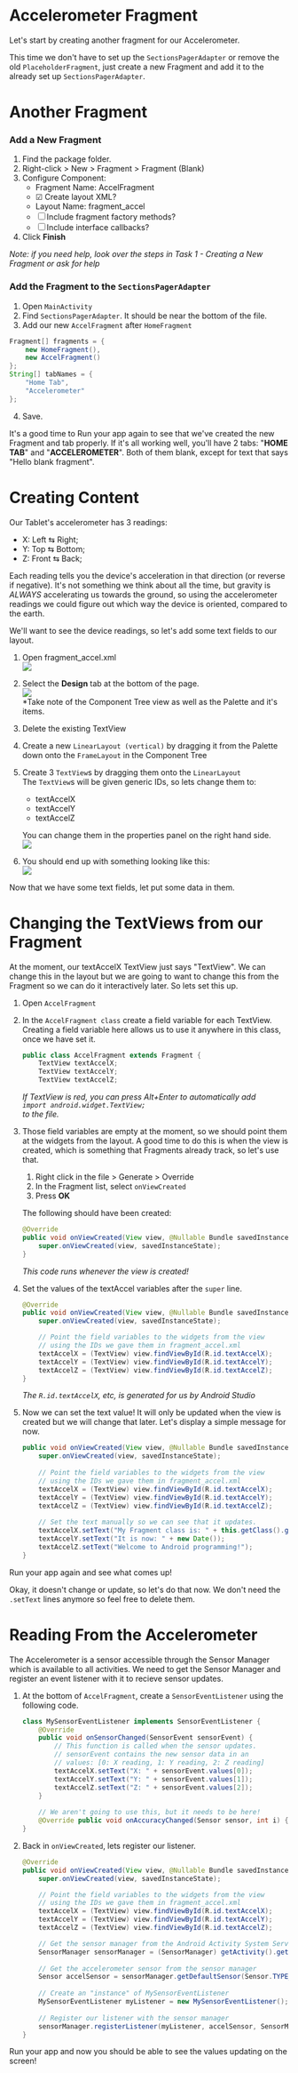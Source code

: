 Accelerometer Fragment
======================

Let's start by creating another fragment for our Accelerometer.

This time we don't have to set up the `SectionsPagerAdapter` or remove the old `PlaceholderFragment`, just create a new Fragment and add it to the already set up `SectionsPagerAdapter`.

# Another Fragment

### Add a New Fragment

1. Find the package folder.
2. Right-click > New > Fragment > Fragment (Blank)
3. Configure Component:
    - Fragment Name: AccelFragment
    - &#9745; Create layout XML?
    - Layout Name: fragment_accel
    - &#9744; Include fragment factory methods?
    - &#9744; Include interface callbacks?
4. Click **Finish**

*Note: if you need help, look over the steps in Task 1 - Creating a New Fragment or ask for help*

### Add the Fragment to the `SectionsPagerAdapter`

1. Open `MainActivity`
2. Find `SectionsPagerAdapter`. It should be near the bottom of the file.
3. Add our new `AccelFragment` after `HomeFragment`

```java
Fragment[] fragments = { 
    new HomeFragment(),
    new AccelFragment() 
};
String[] tabNames = {
    "Home Tab",
    "Accelerometer"
};
```

4. Save.

It's a good time to Run your app again to see that we've created the new Fragment and tab properly. If it's all working well, you'll have 2 tabs: "**HOME TAB**" and "**ACCELEROMETER**". Both of them blank, except for text that says "Hello blank fragment".

# Creating Content

Our Tablet's accelerometer has 3 readings:

- X: Left &lrarr; Right;
- Y: Top &lrarr; Bottom;
- Z: Front &lrarr; Back;

Each reading tells you the device's acceleration in that direction (or reverse if negative). It's not something we think about all the time, but gravity is *ALWAYS* accelerating us towards the ground, so using the accelerometer readings we could figure out which way the device is oriented, compared to the earth.

We'll want to see the device readings, so let's add some text fields to our layout.

1) Open fragment_accel.xml  
[![](images/layout_fragment_accel.png)](images/layout_fragment_accel.png)
2) Select the **Design** tab at the bottom of the page.  
[![](images/fragment_accel_design.png)](images/fragment_accel_design.png)  
*Take note of the Component Tree view as well as the Palette and it's items.
3) Delete the existing TextView
4) Create a new `LinearLayout (vertical)` by dragging it from the Palette down onto the `FrameLayout` in the Component Tree
5) Create 3 `TextView`s by dragging them onto the `LinearLayout`  
   The `TextView`s will be given generic IDs, so lets change them to:
   - textAccelX
   - textAccelY
   - textAccelZ

   You can change them in the properties panel on the right hand side.  
   [![](images/textAccelX_properties_panel.png)](images/textAccelX_properties_panel.png)
6) You should end up with something looking like this:  
   [![](images/accel_layout_after.png)](images/accel_layout_after.png)


Now that we have some text fields, let put some data in them.

# Changing the TextViews from our Fragment

At the moment, our textAccelX TextView just says "TextView". We can change this in the layout but we are going to want to change this from the Fragment so we can do it interactively later. So lets set this up.

1) Open `AccelFragment`
2) In the `AccelFragment class` create a field variable for each TextView. Creating a field variable here allows us to use it anywhere in this class, once we have set it.  
   ```java
   public class AccelFragment extends Fragment {
       TextView textAccelX;
       TextView textAccelY;
       TextView textAccelZ;
   ```  
   *If TextView is red, you can press Alt+Enter to automatically add  
   `import android.widget.TextView;`  
   to the file.*

3) Those field variables are empty at the moment, so we should point them at the widgets from the layout. A good time to do this is when the view is created, which is something that Fragments already track, so let's use that. 
   1. Right click in the file > Generate > Override
   2. In the Fragment list, select `onViewCreated`
   3. Press **OK**

   The following should have been created:
   
   ```java
   @Override
   public void onViewCreated(View view, @Nullable Bundle savedInstanceState) {
       super.onViewCreated(view, savedInstanceState);
   }
   ```
   *This code runs whenever the view is created!*

4) Set the values of the textAccel variables after the `super` line.

   ```java
   @Override
   public void onViewCreated(View view, @Nullable Bundle savedInstanceState) {
       super.onViewCreated(view, savedInstanceState);

       // Point the field variables to the widgets from the view
       // using the IDs we gave them in fragment_accel.xml
       textAccelX = (TextView) view.findViewById(R.id.textAccelX);
       textAccelY = (TextView) view.findViewById(R.id.textAccelY);
       textAccelZ = (TextView) view.findViewById(R.id.textAccelZ);
   }
   ```

   *The `R.id.textAccelX`, etc, is generated for us by Android Studio*

5) Now we can set the text value! It will only be updated when the view is created but we will change that later. Let's display a simple message for now.

   ```java
   public void onViewCreated(View view, @Nullable Bundle savedInstanceState) {
       super.onViewCreated(view, savedInstanceState);
       
       // Point the field variables to the widgets from the view
       // using the IDs we gave them in fragment_accel.xml
       textAccelX = (TextView) view.findViewById(R.id.textAccelX);
       textAccelY = (TextView) view.findViewById(R.id.textAccelY);
       textAccelZ = (TextView) view.findViewById(R.id.textAccelZ);
       
       // Set the text manually so we can see that it updates.
       textAccelX.setText("My Fragment class is: " + this.getClass().getName());
       textAccelY.setText("It is now: " + new Date());
       textAccelZ.setText("Welcome to Android programming!");
   }
   ```

Run your app again and see what comes up!

Okay, it doesn't change or update, so let's do that now. We don't need the `.setText` lines anymore so feel free to delete them.

# Reading From the Accelerometer

The Accelerometer is a sensor accessible through the Sensor Manager which is available to all activities. We need to get the Sensor Manager and register an event listener with it to recieve sensor updates. 

1) At the bottom of `AccelFragment`, create a `SensorEventListener` using the following code.
   ```java
   class MySensorEventListener implements SensorEventListener {
       @Override
       public void onSensorChanged(SensorEvent sensorEvent) {
           // This function is called when the sensor updates.
           // sensorEvent contains the new sensor data in an
           // values: [0: X reading, 1: Y reading, 2: Z reading]
           textAccelX.setText("X: " + sensorEvent.values[0]);
           textAccelY.setText("Y: " + sensorEvent.values[1]);
           textAccelZ.setText("Z: " + sensorEvent.values[2]);
       }
       
       // We aren't going to use this, but it needs to be here!
       @Override public void onAccuracyChanged(Sensor sensor, int i) {}
   }
   ```

2) Back in `onViewCreated`, lets register our listener.

   ```java
   @Override
   public void onViewCreated(View view, @Nullable Bundle savedInstanceState) {
       super.onViewCreated(view, savedInstanceState);
   
       // Point the field variables to the widgets from the view
       // using the IDs we gave them in fragment_accel.xml
       textAccelX = (TextView) view.findViewById(R.id.textAccelX);
       textAccelY = (TextView) view.findViewById(R.id.textAccelY);
       textAccelZ = (TextView) view.findViewById(R.id.textAccelZ);
   
       // Get the sensor manager from the Android Activity System Service
       SensorManager sensorManager = (SensorManager) getActivity().getSystemService(Context.SENSOR_SERVICE);
       
       // Get the accelerometer sensor from the sensor manager
       Sensor accelSensor = sensorManager.getDefaultSensor(Sensor.TYPE_ACCELEROMETER);
       
       // Create an "instance" of MySensorEventListener
       MySensorEventListener myListener = new MySensorEventListener();
       
       // Register our listener with the sensor manager
       sensorManager.registerListener(myListener, accelSensor, SensorManager.SENSOR_DELAY_NORMAL);
   }
   ```
Run your app and now you should be able to see the values updating on the screen!
